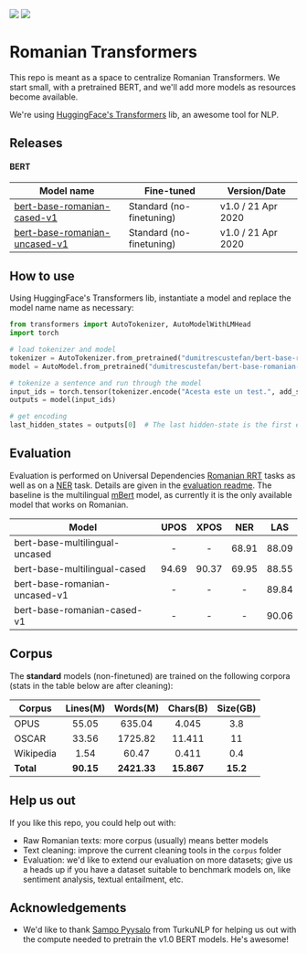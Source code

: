![](https://img.shields.io/badge/Python-3-brightgreen)
![](https://img.shields.io/badge/Latest%20BERT-v1.0-informational)

# Romanian Transformers

This repo is meant as a space to centralize Romanian Transformers.
We start small, with a pretrained BERT, and we'll add more models as resources become available. 

We're using [HuggingFace's Transformers](https://github.com/huggingface/transformers) lib, an awesome tool for NLP. 

## Releases

#### BERT

| Model name                    	| Fine-tuned               	| Version/Date       	|
|-------------------------------	|--------------------------	|--------------------	|
| [bert-base-romanian-cased-v1](https://huggingface.co/dumitrescustefan/bert-base-romanian-cased-v1)   	    | Standard (no-finetuning) 	| v1.0 / 21 Apr 2020 	|
| [bert-base-romanian-uncased-v1](https://huggingface.co/dumitrescustefan/bert-base-romanian-uncased-v1) 	| Standard (no-finetuning) 	| v1.0 / 21 Apr 2020 	|

## How to use

Using HuggingFace's Transformers lib, instantiate a model and replace the model name name as necessary:
```python
from transformers import AutoTokenizer, AutoModelWithLMHead
import torch

# load tokenizer and model
tokenizer = AutoTokenizer.from_pretrained("dumitrescustefan/bert-base-romanian-cased-v1")
model = AutoModel.from_pretrained("dumitrescustefan/bert-base-romanian-cased-v1")

# tokenize a sentence and run through the model
input_ids = torch.tensor(tokenizer.encode("Acesta este un test.", add_special_tokens=True)).unsqueeze(0)  # Batch size 1
outputs = model(input_ids)

# get encoding
last_hidden_states = outputs[0]  # The last hidden-state is the first element of the output tuple
```


## Evaluation

Evaluation is performed on Universal Dependencies [Romanian RRT](https://universaldependencies.org/treebanks/ro_rrt/index.html) tasks as well as on a [NER](https://github.com/dumitrescustefan/ronec) task. Details are given in the [evaluation readme](evauation/README.md). 
The baseline is the multilingual [mBert](https://github.com/google-research/bert/blob/master/multilingual.md) model, as currently it is the only available model that works on Romanian.

| Model                          |  UPOS |  XPOS |  NER  |  LAS  |
|--------------------------------|:-----:|:-----:|:-----:|:-----:|
| bert-base-multilingual-uncased |   -   |   -   | 68.91 | 88.09 |
| bert-base-multilingual-cased   | 94.69 | 90.37 | 69.95 | 88.55 |
| bert-base-romanian-uncased-v1  |   -   |   -   |   -   | 89.84 |
| bert-base-romanian-cased-v1    |   -   |   -   |   -   | 90.06 |

## Corpus 

The **standard** models (non-finetuned) are trained on the following corpora (stats in the table below are after cleaning):

| Corpus    	| Lines(M) 	| Words(M) 	| Chars(B) 	| Size(GB) 	|
|-----------	|:--------:	|:--------:	|:--------:	|:--------:	|
| OPUS      	|   55.05  	|  635.04  	|   4.045  	|    3.8   	|
| OSCAR     	|   33.56  	|  1725.82 	|  11.411  	|    11    	|
| Wikipedia 	|   1.54   	|   60.47  	|   0.411  	|    0.4   	|
| **Total**     	|   **90.15**  	|  **2421.33** 	|  **15.867**  	|   **15.2**   	|

## Help us out

If you like this repo, you could help out with:
- Raw Romanian texts: more corpus (usually) means better models
- Text cleaning: improve the current cleaning tools in the ``corpus`` folder
- Evaluation: we'd like to extend our evaluation on more datasets; give us a heads up if you have a dataset suitable to benchmark models on, like sentiment analysis, textual entailment, etc. 

## Acknowledgements

- We'd like to thank [Sampo Pyysalo](https://github.com/spyysalo) from TurkuNLP for helping us out with the compute needed to pretrain the v1.0 BERT models. He's awesome!
